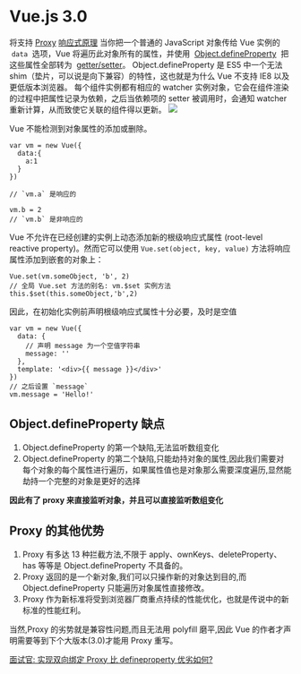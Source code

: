 # Vue.js 3.0

将支持 [Proxy](http://es6.ruanyifeng.com/#docs/proxy)
[响应式原理](https://cn.vuejs.org/v2/guide/reactivity.html)
当你把一个普通的 JavaScript 对象传给 Vue 实例的  `data`  选项，Vue 将遍历此对象所有的属性，并使用  [Object.defineProperty](https://developer.mozilla.org/en-US/docs/Web/JavaScript/Reference/Global_Objects/Object/defineProperty) 
把这些属性全部转为  [getter/setter](https://developer.mozilla.org/zh-CN/docs/Web/JavaScript/Guide/Working_with_Objects#%E5%AE%9A%E4%B9%89_getters_%E4%B8%8E_setters)。
Object.defineProperty 是 ES5 中一个无法 shim（垫片，可以说是向下兼容）的特性，这也就是为什么 Vue 不支持 IE8 以及更低版本浏览器。
每个组件实例都有相应的 watcher 实例对象，它会在组件渲染的过程中把属性记录为依赖，之后当依赖项的 setter 被调用时，会通知 watcher 重新计算，从而致使它关联的组件得以更新。
![](https://upload-images.jianshu.io/upload_images/7094266-9cde5ca9b816b4ec.png?imageMogr2/auto-orient/strip%7CimageView2/2/w/1240)

Vue 不能检测到对象属性的添加或删除。

```
var vm = new Vue({
  data:{
    a:1
  }
})

// `vm.a` 是响应的

vm.b = 2
// `vm.b` 是非响应的
```

Vue 不允许在已经创建的实例上动态添加新的根级响应式属性 (root-level reactive property)。然而它可以使用 `Vue.set(object, key, value)` 方法将响应属性添加到嵌套的对象上：

```
Vue.set(vm.someObject, 'b', 2)
// 全局 Vue.set 方法的别名: vm.$set 实例方法
this.$set(this.someObject,'b',2)
```

因此，在初始化实例前声明根级响应式属性十分必要，及时是空值

```
var vm = new Vue({
  data: {
    // 声明 message 为一个空值字符串
    message: ''
  },
  template: '<div>{{ message }}</div>'
})
// 之后设置 `message`
vm.message = 'Hello!'
```

## Object.defineProperty 缺点

1. Object.defineProperty 的第一个缺陷,无法监听数组变化
2. Object.defineProperty 的第二个缺陷,只能劫持对象的属性,因此我们需要对每个对象的每个属性进行遍历，如果属性值也是对象那么需要深度遍历,显然能劫持一个完整的对象是更好的选择

**因此有了 proxy 来直接监听对象，并且可以直接监听数组变化**

## Proxy 的其他优势

1. Proxy 有多达 13 种拦截方法,不限于 apply、ownKeys、deleteProperty、has 等等是 Object.defineProperty 不具备的。
2. Proxy 返回的是一个新对象,我们可以只操作新的对象达到目的,而 Object.defineProperty 只能遍历对象属性直接修改。
3. Proxy 作为新标准将受到浏览器厂商重点持续的性能优化，也就是传说中的新标准的性能红利。

当然,Proxy 的劣势就是兼容性问题,而且无法用 polyfill 磨平,因此 Vue 的作者才声明需要等到下个大版本(3.0)才能用 Proxy 重写。

[面试官: 实现双向绑定 Proxy 比 defineproperty 优劣如何?](https://juejin.im/post/5acd0c8a6fb9a028da7cdfaf#heading-15)
